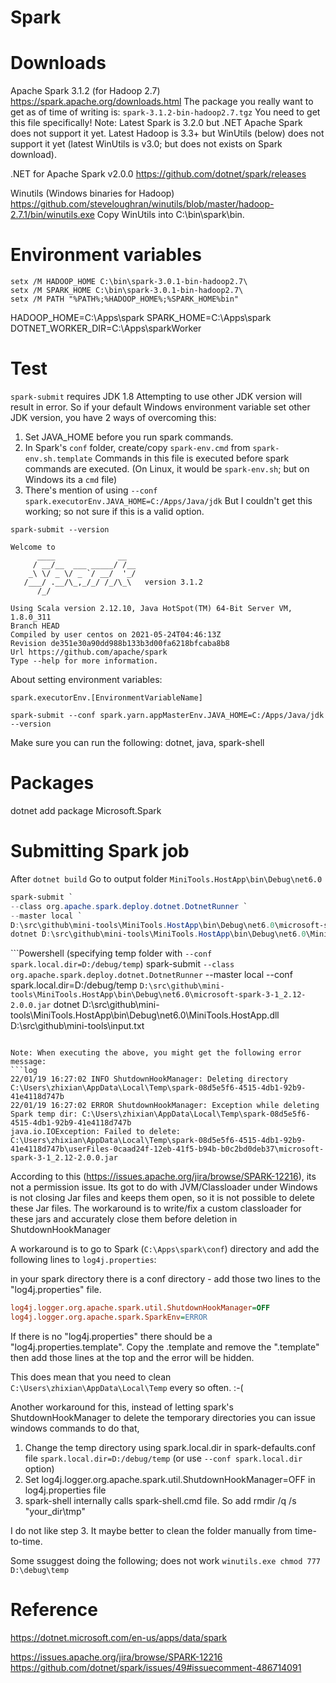 # Spark

# Downloads

Apache Spark 3.1.2 (for Hadoop 2.7)
https://spark.apache.org/downloads.html
The package you really want to get as of time of writing is: `spark-3.1.2-bin-hadoop2.7.tgz`
You need to get this file specifically!
Note: Latest Spark  is 3.2.0 but .NET Apache Spark does not support it yet.
      Latest Hadoop is 3.3+  but WinUtils (below) does not support it yet 
      (latest WinUtils is v3.0; but does not exists on Spark download).

.NET for Apache Spark v2.0.0
https://github.com/dotnet/spark/releases

Winutils (Windows binaries for Hadoop)
https://github.com/steveloughran/winutils/blob/master/hadoop-2.7.1/bin/winutils.exe
Copy WinUtils into C:\bin\spark\bin.


# Environment variables

```
setx /M HADOOP_HOME C:\bin\spark-3.0.1-bin-hadoop2.7\
setx /M SPARK_HOME C:\bin\spark-3.0.1-bin-hadoop2.7\
setx /M PATH "%PATH%;%HADOOP_HOME%;%SPARK_HOME%bin" 
```

HADOOP_HOME=C:\Apps\spark
SPARK_HOME=C:\Apps\spark
DOTNET_WORKER_DIR=C:\Apps\sparkWorker


# Test

`spark-submit` requires JDK 1.8
Attempting to use other JDK version will result in error.
So if your default Windows environment variable set other JDK version,
you have 2 ways of overcoming this:

1.  Set JAVA_HOME before you run spark commands.
2.  In Spark's `conf` folder, create/copy `spark-env.cmd` from `spark-env.sh.template`
    Commands in this file is executed before spark commands are executed.
    (On Linux, it would be `spark-env.sh`; but on Windows its a `cmd` file)
3.  There's mention of using `--conf spark.executorEnv.JAVA_HOME=C:/Apps/Java/jdk`
    But I couldn't get this working; so not sure if this is a valid option.


`spark-submit --version`

```output of spark-submit --version
Welcome to
      ____              __
     / __/__  ___ _____/ /__
    _\ \/ _ \/ _ `/ __/  '_/
   /___/ .__/\_,_/_/ /_/\_\   version 3.1.2
      /_/

Using Scala version 2.12.10, Java HotSpot(TM) 64-Bit Server VM, 1.8.0_311
Branch HEAD
Compiled by user centos on 2021-05-24T04:46:13Z
Revision de351e30a90dd988b133b3d00fa6218bfcaba8b8
Url https://github.com/apache/spark
Type --help for more information.
```

About setting environment variables:

```
spark.executorEnv.[EnvironmentVariableName]

spark-submit --conf spark.yarn.appMasterEnv.JAVA_HOME=C:/Apps/Java/jdk --version
```


Make sure you can run the following:
dotnet, java, spark-shell

# Packages

dotnet add package Microsoft.Spark

# Submitting Spark job

After `dotnet build`
Go to output folder `MiniTools.HostApp\bin\Debug\net6.0`

```Powershell
spark-submit `
--class org.apache.spark.deploy.dotnet.DotnetRunner `
--master local `
D:\src\github\mini-tools\MiniTools.HostApp\bin\Debug\net6.0\microsoft-spark-3-1_2.12-2.0.0.jar `
dotnet D:\src\github\mini-tools\MiniTools.HostApp\bin\Debug\net6.0\MiniTools.HostApp.dll D:\src\github\mini-tools\input.txt
```

```Powershell (specifying temp folder with `--conf spark.local.dir=D:/debug/temp`)
spark-submit `
--class org.apache.spark.deploy.dotnet.DotnetRunner `
--master local --conf spark.local.dir=D:/debug/temp `
D:\src\github\mini-tools\MiniTools.HostApp\bin\Debug\net6.0\microsoft-spark-3-1_2.12-2.0.0.jar `
dotnet D:\src\github\mini-tools\MiniTools.HostApp\bin\Debug\net6.0\MiniTools.HostApp.dll D:\src\github\mini-tools\input.txt
```

Note: When executing the above, you might get the following error message:
```log
22/01/19 16:27:02 INFO ShutdownHookManager: Deleting directory C:\Users\zhixian\AppData\Local\Temp\spark-08d5e5f6-4515-4db1-92b9-41e4118d747b
22/01/19 16:27:02 ERROR ShutdownHookManager: Exception while deleting Spark temp dir: C:\Users\zhixian\AppData\Local\Temp\spark-08d5e5f6-4515-4db1-92b9-41e4118d747b
java.io.IOException: Failed to delete: C:\Users\zhixian\AppData\Local\Temp\spark-08d5e5f6-4515-4db1-92b9-41e4118d747b\userFiles-0caad24f-12eb-41f5-b94b-b0c2bd0deb37\microsoft-spark-3-1_2.12-2.0.0.jar
```

According to this (https://issues.apache.org/jira/browse/SPARK-12216), its not a permission issue.
Its got to do with JVM/Classloader under Windows is not closing Jar files and keeps them open, so it is not possible to delete these Jar files.
The workaround is to write/fix a custom classloader for these jars and accurately close them before deletion in ShutdownHookManager

A workaround is to go to  Spark (`C:\Apps\spark\conf`) directory and add the following lines to `log4j.properties`:

in your spark directory there is a conf directory - add those two lines to the "log4j.properties" file. 

```ini
log4j.logger.org.apache.spark.util.ShutdownHookManager=OFF
log4j.logger.org.apache.spark.SparkEnv=ERROR
```

If there is no "log4j.properties" there should be a "log4j.properties.template".
Copy the .template and remove the ".template" then add those lines at the top and the error will be hidden.

This does mean that you need to clean `C:\Users\zhixian\AppData\Local\Temp` every so often. :-(


Another workaround for this, instead of letting spark's ShutdownHookManager to delete the temporary directories 
you can issue windows commands to do that,
1.  Change the temp directory using spark.local.dir in spark-defaults.conf file
    `spark.local.dir=D:/debug/temp`
    (or use `--conf spark.local.dir` option)
2.  Set log4j.logger.org.apache.spark.util.ShutdownHookManager=OFF in log4j.properties file
3.  spark-shell internally calls spark-shell.cmd file. So add rmdir /q /s "your_dir\tmp"

I do not like step 3. 
It maybe better to clean the folder manually from time-to-time.


Some ssuggest doing the following; does not work
`winutils.exe chmod 777 D:\debug\temp`


# Reference

https://dotnet.microsoft.com/en-us/apps/data/spark


https://issues.apache.org/jira/browse/SPARK-12216
https://github.com/dotnet/spark/issues/49#issuecomment-486714091

